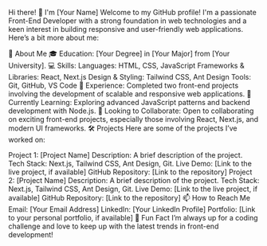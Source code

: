 Hi there! 👋 I'm [Your Name]
Welcome to my GitHub profile! I'm a passionate Front-End Developer with a strong foundation in web technologies and a keen interest in building responsive and user-friendly web applications. Here’s a bit more about me:

🚀 About Me
🎓 Education: [Your Degree] in [Your Major] from [Your University].
💻 Skills:
Languages: HTML, CSS, JavaScript
Frameworks & Libraries: React, Next.js
Design & Styling: Tailwind CSS, Ant Design
Tools: Git, GitHub, VS Code
💼 Experience: Completed two front-end projects involving the development of scalable and responsive web applications.
🌱 Currently Learning: Exploring advanced JavaScript patterns and backend development with Node.js.
🤝 Looking to Collaborate: Open to collaborating on exciting front-end projects, especially those involving React, Next.js, and modern UI frameworks.
🛠️ Projects
Here are some of the projects I’ve worked on:

Project 1: [Project Name]
Description: A brief description of the project.
Tech Stack: Next.js, Tailwind CSS, Ant Design, Git.
Live Demo: [Link to the live project, if available]
GitHub Repository: [Link to the repository]
Project 2: [Project Name]
Description: A brief description of the project.
Tech Stack: Next.js, Tailwind CSS, Ant Design, Git.
Live Demo: [Link to the live project, if available]
GitHub Repository: [Link to the repository]
📫 How to Reach Me
Email: [Your Email Address]
LinkedIn: [Your LinkedIn Profile]
Portfolio: [Link to your personal portfolio, if available]
🌟 Fun Fact
I’m always up for a coding challenge and love to keep up with the latest trends in front-end development!
